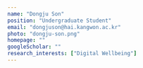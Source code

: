 ```yaml
---
name: "Dongju Son"
position: "Undergraduate Student"
email: "dongjuson@hai.kangwon.ac.kr"
photo: "dongju-son.png"
homepage: ""
googleScholar: ""
research_interests: ["Digital Wellbeing"]
---
```

